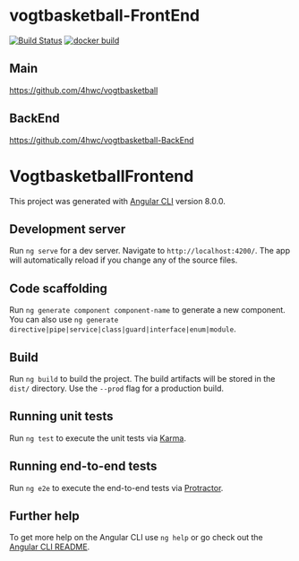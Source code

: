 # vogtbasketball-FrontEnd

[![Build Status](https://travis-ci.com/4hwc/vogtbasketball-FrontEnd.svg)](https://travis-ci.com/4hwc/vogtbasketball-FrontEnd)
[![docker build](https://img.shields.io/docker/cloud/build/4hwc/vogtbasketball-frontend)](https://hub.docker.com/repository/docker/4hwc/vogtbasketball-frontend)

## Main

https://github.com/4hwc/vogtbasketball


## BackEnd

https://github.com/4hwc/vogtbasketball-BackEnd

# VogtbasketballFrontend

This project was generated with [Angular CLI](https://github.com/angular/angular-cli) version 8.0.0.

## Development server

Run `ng serve` for a dev server. Navigate to `http://localhost:4200/`. The app will automatically reload if you change any of the source files.

## Code scaffolding

Run `ng generate component component-name` to generate a new component. You can also use `ng generate directive|pipe|service|class|guard|interface|enum|module`.

## Build

Run `ng build` to build the project. The build artifacts will be stored in the `dist/` directory. Use the `--prod` flag for a production build.

## Running unit tests

Run `ng test` to execute the unit tests via [Karma](https://karma-runner.github.io).

## Running end-to-end tests

Run `ng e2e` to execute the end-to-end tests via [Protractor](http://www.protractortest.org/).

## Further help

To get more help on the Angular CLI use `ng help` or go check out the [Angular CLI README](https://github.com/angular/angular-cli/blob/master/README.md).

